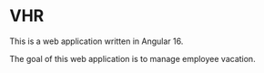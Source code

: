 # VHR

This is a web application written in Angular 16.

The goal of this web application is to manage employee vacation.
